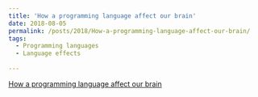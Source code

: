 ```yaml
---
title: 'How a programming language affect our brain'
date: 2018-08-05
permalink: /posts/2018/How-a-programming-language-affect-our-brain/
tags:
  - Programming languages
  - Language effects
  
---
```

 
[How a programming language affect our brain](https://medium.com/@poojaruhal65/how-a-programming-language-affect-us-brain-e870fabbf22d)

